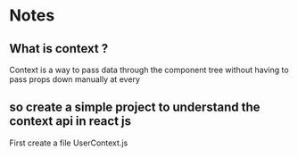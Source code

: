 # Notes 

## What is context ?
Context is a way to pass data through the component tree without having to pass props down manually at every

## so create a simple project to understand the context api in react js
First create a file UserContext.js 
